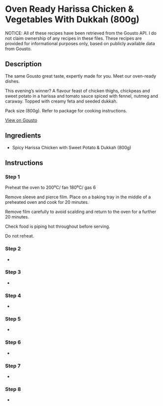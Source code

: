 # Oven Ready Harissa Chicken & Vegetables With Dukkah (800g)

NOTICE: All of these recipes have been retrieved from the Gousto API. I do not claim ownership of any recipes in these files. These recipes are provided for informational purposes only, based on publicly available data from Gousto.

## Description

The same Gousto great taste, expertly made for you. Meet our oven-ready dishes.

This evening’s winner? A flavour feast of chicken thighs, chickpeas and sweet potato in a harissa and tomato sauce spiced with fennel, nutmeg and caraway. Topped with creamy feta and seeded dukkah.

Pack size (800g). Refer to package for cooking instructions.


[View on Gousto](https://www.gousto.co.uk/recipes/cookbook/oven-ready-harissa-chicken-and-vegetables-with-dukkah)

## Ingredients

- Spicy Harissa Chicken with Sweet Potato & Dukkah (800g)

## Instructions


### Step 1

Preheat the oven to 200⁰C/ fan 180⁰C/ gas 6

Remove sleeve and pierce film. Place on a baking tray in the middle of a preheated oven and cook for 20 minutes.

Remove film carefully to avoid scalding and return to the oven for a further 20 minutes.

Check food is piping hot throughout before serving.

Do not reheat.


### Step 2

-


### Step 3

-


### Step 4

-


### Step 5

-


### Step 6

-


### Step 7

-

### Step 8

-


